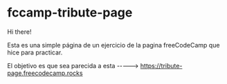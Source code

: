 # fccamp-tribute-page

Hi there! 


Esta es una simple página de un ejercicio de la pagina freeCodeCamp que hice para practicar.

El objetivo es que sea parecida a esta ----->  https://tribute-page.freecodecamp.rocks
